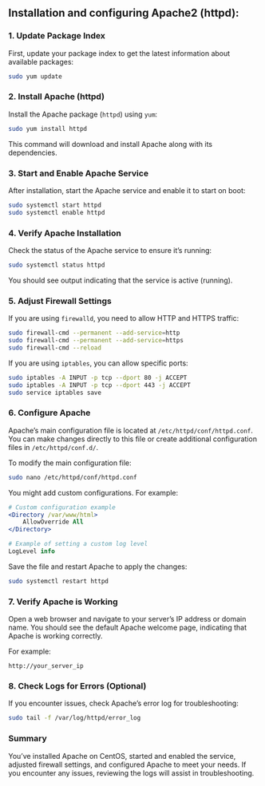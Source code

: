 ## Installation and configuring Apache2 (httpd):

### 1. **Update Package Index**
   First, update your package index to get the latest information about available packages:
   ```bash
   sudo yum update
   ```

### 2. **Install Apache (httpd)**
   Install the Apache package (`httpd`) using `yum`:
   ```bash
   sudo yum install httpd
   ```

   This command will download and install Apache along with its dependencies.

### 3. **Start and Enable Apache Service**
   After installation, start the Apache service and enable it to start on boot:
   ```bash
   sudo systemctl start httpd
   sudo systemctl enable httpd
   ```

### 4. **Verify Apache Installation**
   Check the status of the Apache service to ensure it’s running:
   ```bash
   sudo systemctl status httpd
   ```

   You should see output indicating that the service is active (running).

### 5. **Adjust Firewall Settings**
   If you are using `firewalld`, you need to allow HTTP and HTTPS traffic:
   ```bash
   sudo firewall-cmd --permanent --add-service=http
   sudo firewall-cmd --permanent --add-service=https
   sudo firewall-cmd --reload
   ```

   If you are using `iptables`, you can allow specific ports:
   ```bash
   sudo iptables -A INPUT -p tcp --dport 80 -j ACCEPT
   sudo iptables -A INPUT -p tcp --dport 443 -j ACCEPT
   sudo service iptables save
   ```

### 6. **Configure Apache**
   Apache’s main configuration file is located at `/etc/httpd/conf/httpd.conf`. You can make changes directly to this file or create additional configuration files in `/etc/httpd/conf.d/`.

   To modify the main configuration file:
   ```bash
   sudo nano /etc/httpd/conf/httpd.conf
   ```

   You might add custom configurations. For example:
   ```apache
   # Custom configuration example
   <Directory /var/www/html>
       AllowOverride All
   </Directory>

   # Example of setting a custom log level
   LogLevel info
   ```

   Save the file and restart Apache to apply the changes:
   ```bash
   sudo systemctl restart httpd
   ```

### 7. **Verify Apache is Working**
   Open a web browser and navigate to your server’s IP address or domain name. You should see the default Apache welcome page, indicating that Apache is working correctly.

   For example:
   ```
   http://your_server_ip
   ```

### 8. **Check Logs for Errors (Optional)**
   If you encounter issues, check Apache’s error log for troubleshooting:
   ```bash
   sudo tail -f /var/log/httpd/error_log
   ```

### Summary
You’ve installed Apache on CentOS, started and enabled the service, adjusted firewall settings, and configured Apache to meet your needs. If you encounter any issues, reviewing the logs will assist in troubleshooting.
